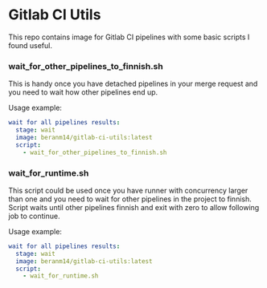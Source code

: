 # Gitlab CI Utils

This repo contains image for Gitlab CI pipelines with some basic scripts I found useful.

### wait_for_other_pipelines_to_finnish.sh

This is handy once you have detached pipelines in your merge request and you need to wait how other pipelines end up.

Usage example:

```yml
wait for all pipelines results:
  stage: wait
  image: beranm14/gitlab-ci-utils:latest
  script:
    - wait_for_other_pipelines_to_finnish.sh
```

### wait_for_runtime.sh

This script could be used once you have runner with concurrency larger than one and you need to wait for other pipelines
in the project to finnish. Script waits until other pipelines finnish and exit with zero to allow following job to
continue.

Usage example:

```yml
wait for all pipelines results:
  stage: wait
  image: beranm14/gitlab-ci-utils:latest
  script:
    - wait_for_runtime.sh
```
